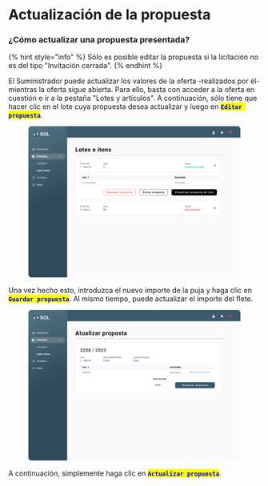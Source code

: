 # Actualización de la propuesta

### ¿Cómo actualizar una propuesta presentada?

{% hint style="info" %}
Sólo es posible editar la propuesta si la licitación no es del tipo "Invitación cerrada".
{% endhint %}

El Suministrador puede actualizar los valores de la oferta -realizados por él- mientras la oferta sigue abierta. Para ello, basta con acceder a la oferta en cuestión e ir a la pestaña "Lotes y artículos". A continuación, sólo tiene que hacer clic en el lote cuya propuesta desea actualizar y luego en <mark style="color:blue;">**`Editar propuesta`**</mark>.

<figure><img src="../../../.gitbook/assets/Lotes e itens (2).png" alt=""><figcaption></figcaption></figure>

Una vez hecho esto, introduzca el nuevo importe de la puja y haga clic en <mark style="color:blue;">**`Guardar propuesta`**</mark>. Al mismo tiempo, puede actualizar el importe del flete.

<figure><img src="../../../.gitbook/assets/Lotes e itens - Atualizar proposta.png" alt=""><figcaption></figcaption></figure>

A continuación, simplemente haga clic en <mark style="color:blue;">**`Actualizar propuesta`**</mark>.
